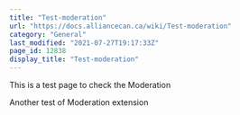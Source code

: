 ```yaml
---
title: "Test-moderation"
url: "https://docs.alliancecan.ca/wiki/Test-moderation"
category: "General"
last_modified: "2021-07-27T19:17:33Z"
page_id: 12838
display_title: "Test-moderation"
---
```


This is a test page to check the Moderation

Another test of Moderation extension
